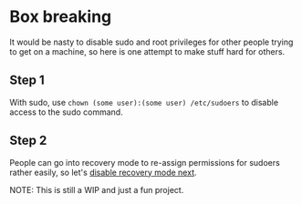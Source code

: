 # Box breaking

It would be nasty to disable sudo and root privileges for other people trying to get on a machine, so here is one attempt to make stuff hard for others.

## Step 1

With sudo, use ```chown (some user):(some user) /etc/sudoers``` to disable access to the sudo command. 

## Step 2

People can go into recovery mode to re-assign permissions for sudoers rather easily, so let's [disable recovery mode next](https://askubuntu.com/questions/186176/how-to-disable-recovery-mode-single-user-mode).

NOTE: This is still a WIP and just a fun project.
